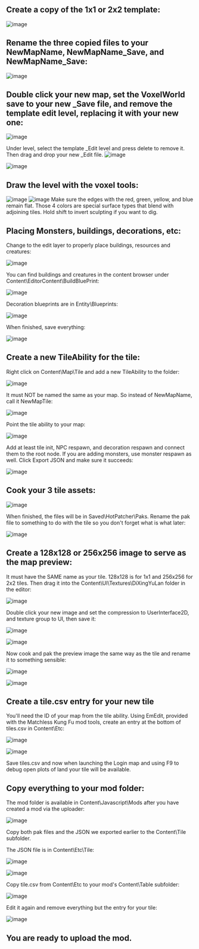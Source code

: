 ## Create a copy of the 1x1 or 2x2 template:
![image](https://github.com/mister-meagle/the-matchless-kungfu-english-modguide/assets/151403205/31b58dae-90f3-47b4-8767-a4cf0f9d6826)

## Rename the three copied files to your NewMapName, NewMapName_Save, and NewMapName_Save:
![image](https://github.com/mister-meagle/the-matchless-kungfu-english-modguide/assets/151403205/7e693260-afc0-44c1-aef2-1b64bcc68d8b)

## Double click your new map, set the VoxelWorld save to your new _Save file, and remove the template edit level, replacing it with your new one:
![image](https://github.com/mister-meagle/the-matchless-kungfu-english-modguide/assets/151403205/bf88e8a8-201f-4dfe-9321-6f6d50f5e7f1)

Under level, select the template _Edit level and press delete to remove it.  Then drag and drop your new _Edit file.
![image](https://github.com/mister-meagle/the-matchless-kungfu-english-modguide/assets/151403205/c9be2cae-8503-4864-a05b-b7429bd16ef2)

![image](https://github.com/mister-meagle/the-matchless-kungfu-english-modguide/assets/151403205/5e72139c-aab6-458c-9773-6ffe80af51eb)

## Draw the level with the voxel tools:
![image](https://github.com/mister-meagle/the-matchless-kungfu-english-modguide/assets/151403205/967c8ec4-8667-4793-90f1-10a974da3b66)
![image](https://github.com/mister-meagle/the-matchless-kungfu-english-modguide/assets/151403205/98643a70-b269-4b9d-92f7-fb556826f468)
Make sure the edges with the red, green, yellow, and blue remain flat.  Those 4 colors are special surface types that blend with adjoining tiles.  Hold shift to invert sculpting if you want to dig.

## Placing Monsters, buildings, decorations, etc:
Change to the edit layer to properly place buildings, resources and creatures:

![image](https://github.com/mister-meagle/the-matchless-kungfu-english-modguide/assets/151403205/c05d15fe-2a20-4504-9ace-9823ce435609)

You can find buildings and creatures in the content browser under Content\EditorContent\BuildBluePrint:

![image](https://github.com/mister-meagle/the-matchless-kungfu-english-modguide/assets/151403205/e87a185e-cd98-4232-a020-5d272f95ff78)

Decoration blueprints are in Entity\Blueprints:

![image](https://github.com/mister-meagle/the-matchless-kungfu-english-modguide/assets/151403205/560e7b4f-c58e-46f2-ae55-3cc9d1c01945)

When finished, save everything:

![image](https://github.com/mister-meagle/the-matchless-kungfu-english-modguide/assets/151403205/d32aa87c-1d7c-464f-b223-cd497b538c1a)

## Create a new TileAbility for the tile:
Right click on Content\Map\Tile and add a new TileAbility to the folder:

![image](https://github.com/mister-meagle/the-matchless-kungfu-english-modguide/assets/151403205/bdaa5fc1-f2ad-4af2-a064-e0c10f503195)

It must NOT be named the same as your map.  So instead of NewMapName, call it NewMapTile:

![image](https://github.com/mister-meagle/the-matchless-kungfu-english-modguide/assets/151403205/e0dd6e81-3d67-4b68-aba5-fa94d8d8622e)

Point the tile ability to your map:

![image](https://github.com/mister-meagle/the-matchless-kungfu-english-modguide/assets/151403205/01e854ab-30c0-450f-b92c-f80db1c60970)


Add at least tile init, NPC respawn, and decoration respawn and connect them to the root node.  If you are adding monsters, use monster respawn as well.  Click Export JSON and make sure it succeeds:

![image](https://github.com/mister-meagle/the-matchless-kungfu-english-modguide/assets/151403205/4c74f850-b5b5-4301-8f7a-e15552fbaa68)

## Cook your 3 tile assets:
![image](https://github.com/mister-meagle/the-matchless-kungfu-english-modguide/assets/151403205/a40ec0c7-ea5f-46e4-91fc-851f56af101b)

When finished, the files will be in Saved\HotPatcher\Paks.  Rename the pak file to something to do with the tile so you don't forget what is what later:

![image](https://github.com/mister-meagle/the-matchless-kungfu-english-modguide/assets/151403205/e347d007-fd26-447c-b2e3-0d054e8756b2)

## Create a 128x128 or 256x256 image to serve as the map preview:

It must have the SAME name as your tile.  128x128 is for 1x1 and 256x256 for 2x2 tiles.  Then drag it into the Content\UI\Textures\DiXingYuLan folder in the editor:

![image](https://github.com/mister-meagle/the-matchless-kungfu-english-modguide/assets/151403205/adf7065e-7ad2-4470-8cf8-9c42d7989864)

Double click your new image and set the compression to UserInterface2D, and texture group to UI, then save it:

![image](https://github.com/mister-meagle/the-matchless-kungfu-english-modguide/assets/151403205/dd55a01a-d1b4-4f1b-909f-aa5725a2c388)

![image](https://github.com/mister-meagle/the-matchless-kungfu-english-modguide/assets/151403205/19582cb7-2c4c-45da-a17f-d1548c6f71ea)

Now cook and pak the preview image the same way as the tile and rename it to something sensible:

![image](https://github.com/mister-meagle/the-matchless-kungfu-english-modguide/assets/151403205/c91acd62-0313-4c1e-a107-21e9cfe91527)

![image](https://github.com/mister-meagle/the-matchless-kungfu-english-modguide/assets/151403205/7bef53e0-e188-405f-83cc-10e13217ddd6)

## Create a tile.csv entry for your new tile

You'll need the ID of your map from the tile ability.  Using EmEdit, provided with the Matchless Kung Fu mod tools, create an entry at the bottom of tiles.csv in Content\Etc:

![image](https://github.com/mister-meagle/the-matchless-kungfu-english-modguide/assets/151403205/624fa7ba-c04b-409e-9247-ff57cf51ae5e)

![image](https://github.com/mister-meagle/the-matchless-kungfu-english-modguide/assets/151403205/cc2a2ac6-73f5-47fb-8cc8-e44276a31e8a)

Save tiles.csv and now when launching the Login map and using F9 to debug open plots of land your tile will be available.

## Copy everything to your mod folder:

The mod folder is available in Content\Javascript\Mods after you have created a mod via the uploader:

![image](https://github.com/mister-meagle/the-matchless-kungfu-english-modguide/assets/151403205/8f9ac6f5-85bc-4db2-800e-1915b3ca9d15)

Copy both pak files and the JSON we exported earlier to the Content\Tile subfolder.

The JSON file is in Content\Etc\Tile:

![image](https://github.com/mister-meagle/the-matchless-kungfu-english-modguide/assets/151403205/51c42236-ad80-47dd-8c51-ab256ef4c318)


![image](https://github.com/mister-meagle/the-matchless-kungfu-english-modguide/assets/151403205/0c0c5680-eb41-49ec-9c2b-bc5987a4fc5a)

Copy tile.csv from Content\Etc to your mod's Content\Table subfolder:

![image](https://github.com/mister-meagle/the-matchless-kungfu-english-modguide/assets/151403205/6cd9c3dc-030a-4422-a066-352b4ceb8ba7)

Edit it again and remove everything but the entry for your tile:

![image](https://github.com/mister-meagle/the-matchless-kungfu-english-modguide/assets/151403205/906413b8-c5ef-4d29-bdc5-7fc1962725af)

## You are ready to upload the mod.



